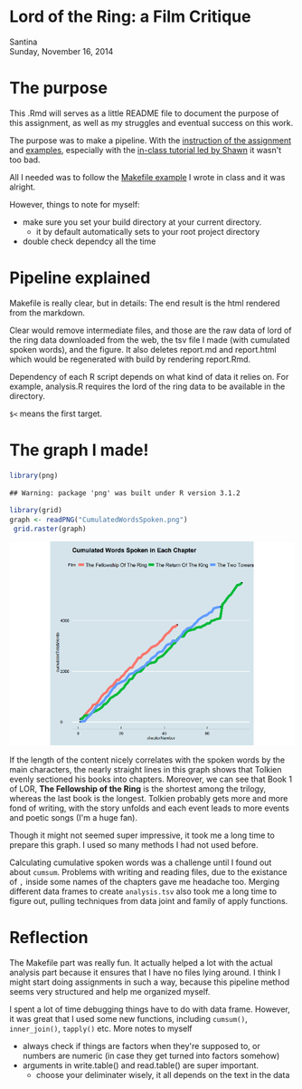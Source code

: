 # Lord of the Ring: a Film Critique
Santina  
Sunday, November 16, 2014  

# The purpose 

This .Rmd will serves as a little README file to document the purpose of this assignment, as well as my struggles and eventual success on this work. 

The purpose was to make a pipeline. With the [instruction of the assignment](http://stat545-ubc.github.io/hw09_automation.html) and [examples](https://github.com/STAT545-UBC/STAT545-UBC.github.io/tree/master/automation10_holding-area/02_automation-example_r-and-make), especially with the [in-class tutorial led by Shawn](http://stat545-ubc.github.io/cm105_pipelines.html) it wasn't too bad. 

All I needed was to follow the [Makefile example](https://github.com/STAT545-UBC/zz_sheng-ting_lin-coursework/tree/master/Make_experiment) I wrote in class and it was alright. 

However, things to note for myself: 
- make sure you set your build directory at your current directory.
  * it by default automatically sets to your root project directory
- double check dependcy all the time 


# Pipeline explained 
Makefile is really clear, but in details: 
The end result is the html rendered from the markdown. 

Clear would remove intermediate files, and those are the raw data of lord of the ring data downloaded from the web, the tsv file I made (with cumulated spoken words), and the figure. It also deletes report.md and report.html which would be regenerated with build by rendering report.Rmd.  

Dependency of each R script depends on what kind of data it relies on. For example, analysis.R requires the lord of the ring data to be available in the directory.

`$<` means the first target. 


# The graph I made! 

```r
library(png)
```

```
## Warning: package 'png' was built under R version 3.1.2
```

```r
library(grid)
graph <- readPNG("CumulatedWordsSpoken.png")
 grid.raster(graph)
```

![](./report_files/figure-html/unnamed-chunk-1-1.png) 

If the length of the content nicely correlates with the spoken words by the main characters, the nearly straight lines in this graph shows that Tolkien evenly sectioned his books into chapters. Moreover, we can see that Book 1 of LOR, __The Fellowship of the Ring__ is the shortest among the trilogy, whereas the last book is the longest. Tolkien probably gets more and more fond of writing, with the story unfolds and each event leads to more events and poetic songs (I'm a huge fan). 

Though it might not seemed super impressive, it took me a long time to prepare this graph. I used so many methods I had not used before. 

Calculating cumulative spoken words was a challenge until I found out about `cumsum`. Problems with writing and reading files, due to the existance of `,` inside some names of the chapters gave me headache too. Merging different data frames to create `analysis.tsv` also took me a long time to figure out, pulling techniques from data joint and family of apply functions. 



# Reflection 
The Makefile part was really fun. It actually helped a lot with the actual analysis part because it ensures that I have no files lying around. I think I might start doing assignments in such a way, because this pipeline method seems very structured and help me organized myself. 

I spent a lot of time debugging things have to do with data frame. However, it was great that I used some new functions, including `cumsum()`, `inner_join()`, `tapply()` etc. More notes to myself
- always check if things are factors when they're supposed to, or numbers are numeric (in case they get turned into factors somehow)
- arguments in write.table() and read.table() are super important. 
  * choose your deliminater wisely, it all depends on the text in the data 
